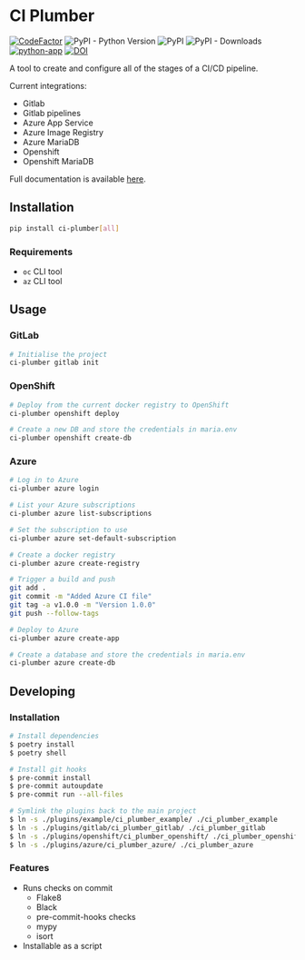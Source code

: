 # CI Plumber

[![CodeFactor](https://www.codefactor.io/repository/github/pbexe/ci-plumber/badge)](https://www.codefactor.io/repository/github/pbexe/ci-plumber) ![PyPI - Python Version](https://img.shields.io/pypi/pyversions/ci-plumber) ![PyPI](https://img.shields.io/pypi/v/ci-plumber) ![PyPI - Downloads](https://img.shields.io/pypi/dm/ci-plumber) [![python-app](https://github.com/pbexe/ci-plumber/actions/workflows/python-app.yml/badge.svg)](https://github.com/pbexe/ci-plumber/actions/workflows/python-app.yml) [![DOI](https://zenodo.org/badge/DOI/10.5281/zenodo.5545987.svg)](https://doi.org/10.5281/zenodo.5545987)


A tool to create and configure all of the stages of a CI/CD pipeline.

Current integrations:
- Gitlab
- Gitlab pipelines
- Azure App Service
- Azure Image Registry
- Azure MariaDB
- Openshift
- Openshift MariaDB

Full documentation is available [here](https://milesbudden.com/ci-plumber/).

## Installation

```sh
pip install ci-plumber[all]
```

### Requirements

- `oc` CLI tool
- `az` CLI tool

## Usage

### GitLab
```sh
# Initialise the project
ci-plumber gitlab init
```

### OpenShift

```sh
# Deploy from the current docker registry to OpenShift
ci-plumber openshift deploy

# Create a new DB and store the credentials in maria.env
ci-plumber openshift create-db
```

### Azure

```sh
# Log in to Azure
ci-plumber azure login

# List your Azure subscriptions
ci-plumber azure list-subscriptions

# Set the subscription to use
ci-plumber azure set-default-subscription

# Create a docker registry
ci-plumber azure create-registry

# Trigger a build and push
git add .
git commit -m "Added Azure CI file"
git tag -a v1.0.0 -m "Version 1.0.0"
git push --follow-tags

# Deploy to Azure
ci-plumber azure create-app

# Create a database and store the credentials in maria.env
ci-plumber azure create-db
```

## Developing

### Installation
```sh
# Install dependencies
$ poetry install
$ poetry shell

# Install git hooks
$ pre-commit install
$ pre-commit autoupdate
$ pre-commit run --all-files

# Symlink the plugins back to the main project
$ ln -s ./plugins/example/ci_plumber_example/ ./ci_plumber_example
$ ln -s ./plugins/gitlab/ci_plumber_gitlab/ ./ci_plumber_gitlab
$ ln -s ./plugins/openshift/ci_plumber_openshift/ ./ci_plumber_openshift
$ ln -s ./plugins/azure/ci_plumber_azure/ ./ci_plumber_azure
```

### Features

- Runs checks on commit
    - Flake8
    - Black
    - pre-commit-hooks checks
    - mypy
    - isort
- Installable as a script
